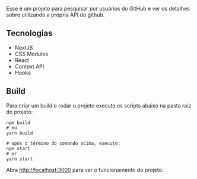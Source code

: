 Esse é um projeto para pesquisar por usuários do GitHub e ver os detalhes sobre utilizando a própria API do github. 

## Tecnologias 
 - NextJS
 - CSS Modules
 - React
 - Context API 
 - Hooks 

## Build

Para criar um build e rodar o projeto execute os scripts abaixo na pasta raiz do projeto:

```terminal
npm build
# ou
yarn build

# após o término do comando acima, execute:
npm start
# or
yarn start
```

Abra [http://localhost:3000](http://localhost:3000) para ver o funcionamento do projeto.
